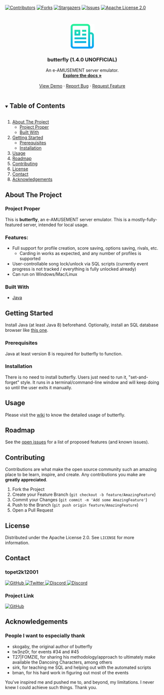 <!--
*** Thanks for checking out the Best-README-Template. If you have a suggestion
*** that would make this better, please fork the repo and create a pull request
*** or simply open an issue with the tag "enhancement".
*** Thanks again! Now go create something AMAZING! :D
***
***
***
*** To avoid retyping too much info. Do a search and replace for the following:
*** github_username, repo_name, twitter_handle, email, project_title, project_description
-->



<!-- PROJECT SHIELDS -->
<!--
*** I'm using markdown "reference style" links for readability.
*** Reference links are enclosed in brackets [ ] instead of parentheses ( ).
*** See the bottom of this document for the declaration of the reference variables
*** for contributors-url, forks-url, etc. This is an optional, concise syntax you may use.
*** https://www.markdownguide.org/basic-syntax/#reference-style-links
-->
[![Contributors][contributors-shield]][contributors-url]
[![Forks][forks-shield]][forks-url]
[![Stargazers][stars-shield]][stars-url]
[![Issues][issues-shield]][issues-url]
[![Apache License 2.0][license-shield]][license-url]


<!-- PROJECT LOGO -->
<br />
<p align="center">
  <a href="https://github.com/topet2k12001/butterfly">
    <img src="images/logo.png" alt="Logo" width="80" height="80">
  </a>

  <h3 align="center">butterfly (1.4.0 UNOFFICIAL)</h3>

  <p align="center">
    An e-AMUSEMENT server emulator.
    <br />
    <a href="https://github.com/topet2k12001/butterfly"><strong>Explore the docs »</strong></a>
    <br />
    <br />
    <a href="https://github.com/topet2k12001/butterfly">View Demo</a>
    ·
    <a href="https://github.com/topet2k12001/butterfly/issues">Report Bug</a>
    ·
    <a href="https://github.com/topet2k12001/butterfly/issues">Request Feature</a>
  </p>
</p>



<!-- TABLE OF CONTENTS -->
<details open="open">
  <summary><h2 style="display: inline-block">Table of Contents</h2></summary>
  <ol>
    <li>
      <a href="#about-the-project">About The Project</a>
      <ul>
        <li><a href="#project-proper">Project Proper</a></li>
        <li><a href="#built-with">Built With</a></li>
      </ul>
    </li>
    <li>
      <a href="#getting-started">Getting Started</a>
      <ul>
        <li><a href="#prerequisites">Prerequisites</a></li>
        <li><a href="#installation">Installation</a></li>
      </ul>
    </li>
    <li><a href="#usage">Usage</a></li>
    <li><a href="#roadmap">Roadmap</a></li>
    <li><a href="#contributing">Contributing</a></li>
    <li><a href="#license">License</a></li>
    <li><a href="#contact">Contact</a></li>
    <li><a href="#acknowledgements">Acknowledgements</a></li>
  </ol>
</details>



<!-- ABOUT THE PROJECT -->
## About The Project

### Project Proper

This is **butterfly**, an e-AMUSEMENT server emulator. This is a mostly-fully-featured server, intended for local usage.

### Features:

* Full support for profile creation, score saving, options saving, rivals, etc.
  * Carding in works as expected, and any number of profiles is supported
* User-controllable song lock/unlock via SQL scripts (currently event progress is not tracked / everything is fully unlocked already)
* Can run on Windows/Mac/Linux

### Built With

* [Java](https://www.java.com/en/)

<!-- GETTING STARTED -->
## Getting Started

Install Java (at least Java 8) beforehand. Optionally, install an SQL database browser like [this one](https://sqlitebrowser.org/).

### Prerequisites

Java at least version 8 is required for butterfly to function.

### Installation

There is no need to install butterfly. Users just need to run it, "set-and-forget" style. It runs in a terminal/command-line window and will keep doing so until the user exits it manually.

<!-- USAGE EXAMPLES -->
## Usage

Please visit the [wiki](https://github.com/topet2k12001/butterfly/wiki) to know the detailed usage of butterfly.

<!-- ROADMAP -->
## Roadmap

See the [open issues](https://github.com/topet2k12001/butterfly/issues) for a list of proposed features (and known issues).

<!-- CONTRIBUTING -->
## Contributing

Contributions are what make the open source community such an amazing place to be learn, inspire, and create. Any contributions you make are **greatly appreciated**.

1. Fork the Project
2. Create your Feature Branch (`git checkout -b feature/AmazingFeature`)
3. Commit your Changes (`git commit -m 'Add some AmazingFeature'`)
4. Push to the Branch (`git push origin feature/AmazingFeature`)
5. Open a Pull Request

<!-- LICENSE -->
## License

Distributed under the Apache License 2.0. See `LICENSE` for more information.

<!-- CONTACT -->
## Contact

### topet2k12001

<a href="https://github.com/topet2k12001/">
  <img src="https://cdn.jsdelivr.net/gh/topet2k12001/signature-social-icons/icons/round-flat-filled/50px/github.png" alt="GitHub" title="GitHub" width="25" height="25" />
</a>

<a href="https://twitter.com/topet2k12001/">
  <img src="https://cdn.jsdelivr.net/gh/topet2k12001/signature-social-icons/icons/round-flat-filled/50px/twitter.png" alt="Twitter" title="Twitter" width="25" height="25" />
</a>

<a href="https://discordapp.com/users/809335722539745360/">
  <img src="https://cdn.jsdelivr.net/gh/topet2k12001/signature-social-icons/icons/round-flat-filled/50px/discord.png" alt="Discord" title="Discord" width="25" height="25" />
</a>

<a href="https://discord.com/channels/@me/809335722539745360/">
  <img src="https://cdn.jsdelivr.net/gh/topet2k12001/signature-social-icons/icons/round-flat-filled/50px/discord.png" alt="Discord" title="Discord" width="25" height="25" />
</a>

### Project Link

<a href="https://github.com/topet2k12001/butterfly/">
  <img src="https://cdn.jsdelivr.net/gh/topet2k12001/signature-social-icons/icons/round-flat-filled/50px/github.png" alt="GitHub" title="butterfly" width="25" height="25" />
</a>

<!-- ACKNOWLEDGEMENTS -->
## Acknowledgements

### People I want to especially thank

* skogaby, the original author of butterfly
* tw3nz0r, for events #34 and #45
* T27|FOMZIE, for sharing his methodology/approach to ultimately make available the Dancoing Characters, among others
* sirk, for teaching me SQL and helping out with the automated scripts
* bman, for his hard work in figuring out most of the events

You've inspired me and pushed me to, and beyond, my limitations. I never knew I could achieve such things. Thank you.

<!-- MARKDOWN LINKS & IMAGES -->
<!-- https://www.markdownguide.org/basic-syntax/#reference-style-links -->
[contributors-shield]: https://img.shields.io/github/contributors/topet2k12001/butterfly.svg?style=for-the-badge
[contributors-url]: https://github.com/topet2k12001/butterfly/graphs/contributors
[forks-shield]: https://img.shields.io/github/forks/topet2k12001/butterfly.svg?style=for-the-badge
[forks-url]: https://github.com/topet2k12001/butterfly/network/members
[stars-shield]: https://img.shields.io/github/stars/topet2k12001/butterfly.svg?style=for-the-badge
[stars-url]: https://github.com/topet2k12001/butterfly/stargazers
[issues-shield]: https://img.shields.io/github/issues/topet2k12001/butterfly.svg?style=for-the-badge
[issues-url]: https://github.com/topet2k12001/butterfly/issues
[license-shield]: https://img.shields.io/github/license/topet2k12001/butterfly.svg?style=for-the-badge
[license-url]: https://github.com/topet2k12001/butterfly/blob/master/LICENSE
